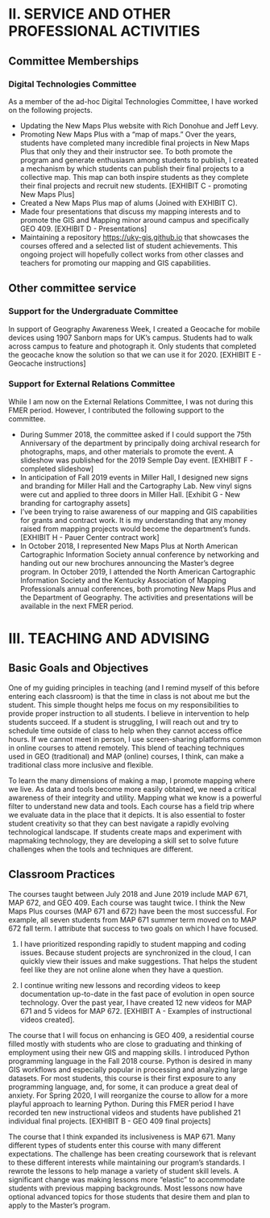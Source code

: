 # II. SERVICE AND OTHER PROFESSIONAL ACTIVITIES

## Committee Memberships

### Digital Technologies Committee

As a member of the ad-hoc Digital Technologies Committee, I have worked on the following projects.

* Updating the New Maps Plus website with Rich Donohue and Jeff Levy.
* Promoting New Maps Plus with a “map of maps.” Over the years, students have completed many incredible final projects in New Maps Plus that only they and their instructor see. To both promote the program and generate enthusiasm among students to publish, I created a mechanism by which students can publish their final projects to a collective map. This map can both inspire students as they complete their final projects and recruit new students. [EXHIBIT C - promoting New Maps Plus]
* Created a New Maps Plus map of alums (Joined with EXHIBIT C).
* Made four presentations that discuss my mapping interests and to promote the GIS and Mapping minor around campus and specifically GEO 409. [EXHIBIT D - Presentations]
* Maintaining a repository https://uky-gis.github.io that showcases the courses offered and a selected list of student achievements. This ongoing project will hopefully collect works from other classes and teachers for promoting our mapping and GIS capabilities.

## Other committee service

### Support for the Undergraduate Committee

In support of Geography Awareness Week, I created a Geocache for mobile devices using 1907 Sanborn maps for UK’s campus. Students had to walk across campus to feature and photograph it. Only students that completed the geocache know the solution so that we can use it for 2020. [EXHIBIT E - Geocache instructions]

### Support for External Relations Committee

While I am now on the External Relations Committee, I was not during this FMER period. However, I contributed the following support to the committee.

* During Summer 2018, the committee asked if I could support the 75th Anniversary of the department by principally doing archival research for photographs, maps, and other materials to promote the event. A slideshow was published for the 2019 Semple Day event. [EXHIBIT F - completed slideshow]
* In anticipation of Fall 2019 events in Miller Hall, I designed new signs and branding for Miller Hall and the Cartography Lab. New vinyl signs were cut and applied to three doors in Miller Hall. [Exhibit G - New branding for cartography assets]
* I’ve been trying to raise awareness of our mapping and GIS capabilities for grants and contract work. It is my understanding that any money raised from mapping projects would become the department’s funds. [EXHIBIT H - Pauer Center contract work]
* In October 2018, I represented New Maps Plus at North American Cartographic Information Society annual conference by networking and handing out our new brochures announcing the Master’s degree program. In October 2019, I attended the North American Cartographic Information Society and the Kentucky Association of Mapping Professionals annual conferences, both promoting New Maps Plus and the Department of Geography. The activities and presentations will be available in the next FMER period.

# III. TEACHING AND ADVISING

## Basic Goals and Objectives

One of my guiding principles in teaching (and I remind myself of this before entering each classroom) is that the time in class is not about me but the student. This simple thought helps me focus on my responsibilities to provide proper instruction to all students. I believe in intervention to help students succeed. If a student is struggling, I will reach out and try to schedule time outside of class to help when they cannot access office hours. If we cannot meet in person, I use screen-sharing platforms common in online courses to attend remotely. This blend of teaching techniques used in GEO (traditional) and MAP (online) courses, I think, can make a traditional class more inclusive and flexible.

To learn the many dimensions of making a map, I promote mapping where we live. As data and tools become more easily obtained, we need a critical awareness of their integrity and utility. Mapping what we know is a powerful filter to understand new data and tools. Each course has a field trip where we evaluate data in the place that it depicts. It is also essential to foster student creativity so that they can best navigate a rapidly evolving technological landscape. If students create maps and experiment with mapmaking technology, they are developing a skill set to solve future challenges when the tools and techniques are different.

## Classroom Practices

The courses taught between July 2018 and June 2019 include MAP 671, MAP 672, and GEO 409. Each course was taught twice. I think the New Maps Plus courses (MAP 671 and 672) have been the most successful. For example, all seven students from MAP 671 summer term moved on to MAP 672 fall term. I attribute that success to two goals on which I have focused.

1. I have prioritized responding rapidly to student mapping and coding issues. Because student projects are synchronized in the cloud, I can quickly view their issues and make suggestions. That helps the student feel like they are not online alone when they have a question.

2. I continue writing new lessons and recording videos to keep documentation up-to-date in the fast pace of evolution in open source technology. Over the past year, I have created 12 new videos for MAP 671 and 5 videos for MAP 672. [EXHIBIT A - Examples of instructional videos created]. 

The course that I will focus on enhancing is GEO 409, a residential course filled mostly with students who are close to graduating and thinking of employment using their new GIS and mapping skills. I introduced Python programming language in the Fall 2018 course. Python is desired in many GIS workflows and especially popular in processing and analyzing large datasets. For most students, this course is their first exposure to any programming language, and, for some, it can produce a great deal of anxiety. For Spring 2020, I will reorganize the course to allow for a more playful approach to learning Python. During this FMER period I have recorded ten new instructional videos and students have published 21 individual final projects. [EXHIBIT B - GEO 409 final projects]

The course that I think expanded its inclusiveness is MAP 671. Many different types of students enter this course with many different expectations. The challenge has been creating coursework that is relevant to these different interests while maintaining our program’s standards. I rewrote the lessons to help manage a variety of student skill levels. A significant change was making lessons more “elastic” to accommodate students with previous mapping backgrounds. Most lessons now have optional advanced topics for those students that desire them and plan to apply to the Master’s program.



